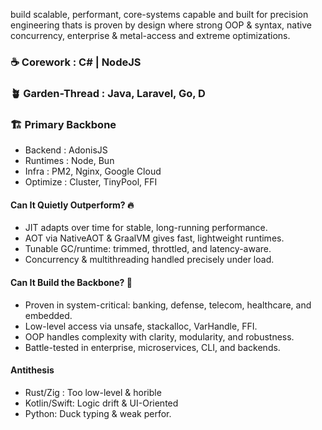 build scalable, performant, core-systems capable and built for precision engineering thats is proven by design where strong OOP & syntax, native concurrency, enterprise & metal-access and extreme optimizations.

### ☕ Corework : C# | NodeJS

### 🪴 Garden-Thread : Java, Laravel, Go, D

### 🏗️ Primary Backbone
- Backend : AdonisJS
- Runtimes : Node, Bun
- Infra : PM2, Nginx, Google Cloud
- Optimize : Cluster, TinyPool, FFI

#### Can It Quietly Outperform? 🔥
- JIT adapts over time for stable, long-running performance.
- AOT via NativeAOT & GraalVM gives fast, lightweight runtimes.
- Tunable GC/runtime: trimmed, throttled, and latency-aware.
- Concurrency & multithreading handled precisely under load.

#### Can It Build the Backbone? 🏯
- Proven in system-critical: banking, defense, telecom, healthcare, and embedded.
- Low-level access via unsafe, stackalloc, VarHandle, FFI.
- OOP handles complexity with clarity, modularity, and robustness.
- Battle-tested in enterprise, microservices, CLI, and backends.

#### Antithesis
- Rust/Zig : Too low-level & horible
- Kotlin/Swift: Logic drift & UI-Oriented
- Python: Duck typing & weak perfor.